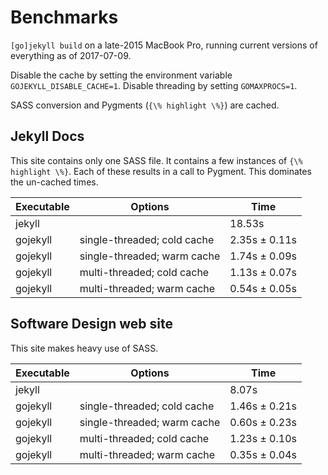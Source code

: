 # Benchmarks

`[go]jekyll build` on a late-2015 MacBook Pro, running current versions of everything as of 2017-07-09.

Disable the cache by setting the environment variable `GOJEKYLL_DISABLE_CACHE=1`.
Disable threading by setting `GOMAXPROCS=1`.

SASS conversion and Pygments (`{\% highlight \%}`) are cached.

## Jekyll Docs

This site contains only one SASS file.
It contains a few instances of `{\% highlight \%}`.
Each of these results in a call to Pygment. This dominates the un-cached times.

| Executable | Options                     | Time          |
|------------|-----------------------------|---------------|
| jekyll     |                             | 18.53s        |
| gojekyll   | single-threaded; cold cache | 2.35s ± 0.11s |
| gojekyll   | single-threaded; warm cache | 1.74s ± 0.09s |
| gojekyll   | multi-threaded; cold cache  | 1.13s ± 0.07s |
| gojekyll   | multi-threaded; warm cache  | 0.54s ± 0.05s |

## Software Design web site

This site makes heavy use of SASS.

| Executable | Options                     | Time          |
|------------|-----------------------------|---------------|
| jekyll     |                             | 8.07s         |
| gojekyll   | single-threaded; cold cache | 1.46s ± 0.21s |
| gojekyll   | single-threaded; warm cache | 0.60s ± 0.23s |
| gojekyll   | multi-threaded; cold cache  | 1.23s ± 0.10s |
| gojekyll   | multi-threaded; warm cache  | 0.35s ± 0.04s |
